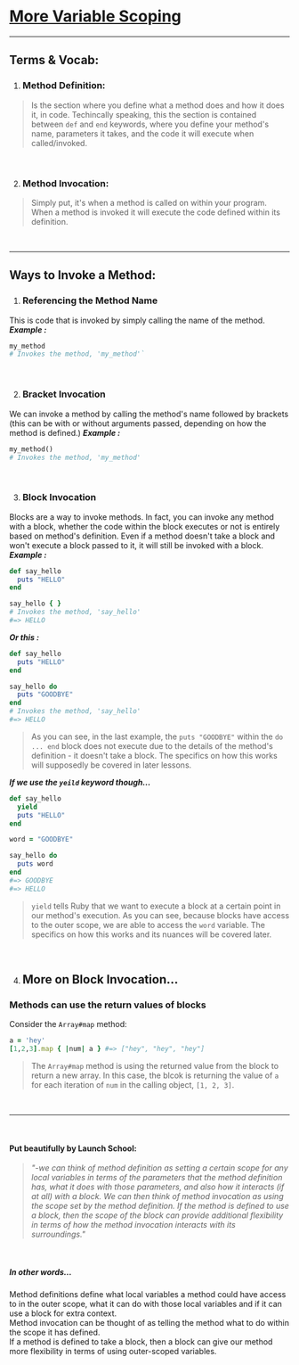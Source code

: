 # <ins>More Variable Scoping</ins>

<hr>

## Terms & Vocab:
1. ### Method Definition:
> Is the section where you define what a method does and how it does it, in code. Techincally speaking, this the section is contained between `def` and `end` keywords, where you define your method's name, parameters it takes, and the code it will execute when called/invoked.

<br>

2. ### Method Invocation:
> Simply put, it's when a method is called on within your program. When a method is invoked it will execute the code defined within its definition.

<br>

<hr>

## Ways to Invoke a Method:

1. ### Referencing the Method Name
  This is code that is invoked by simply calling the name of the method.
  _**Example :**_ 
  ```ruby
  my_method 
  # Invokes the method, 'my_method'`

  ```
  
  <br>

2. ### Bracket Invocation
  We can invoke a method by calling the method's name followed by brackets (this can be with or without arguments passed, depending on how the method is defined.)
  _**Example :**_ 
  ```ruby
  my_method() 
  # Invokes the method, 'my_method'

  ```

  <br>

3. ### Block Invocation
Blocks are a way to invoke methods. In fact, you can invoke any method with a block, whether the code within the block executes or not is entirely based on method's definition. Even if a method doesn't take a block and won't execute a block passed to it, it will still be invoked with a block.
_**Example :**_ 
```ruby
def say_hello
  puts "HELLO"
end

say_hello { } 
# Invokes the method, 'say_hello'
#=> HELLO

```
_**Or this :**_
```ruby
def say_hello
  puts "HELLO"
end

say_hello do 
  puts "GOODBYE"
end 
# Invokes the method, 'say_hello'
#=> HELLO

```
> As you can see, in the last example, the `puts "GOODBYE"` within the `do ... end` block does not execute due to the details of the method's definition - it doesn't take a block. The specifics on how this works will supposedly be covered in later lessons.

_**If we use the `yeild` keyword though...**_
```ruby
def say_hello
  yield
  puts "HELLO"
end

word = "GOODBYE"

say_hello do 
  puts word
end 
#=> GOODBYE 
#=> HELLO

```
> `yield` tells Ruby that we want to execute a block at a certain point in our method's execution. As you can see, because blocks have access to the outer scope, we are able to access the `word` variable. The specifics on how this works and its nuances will be covered later.

<br>

4. ## More on Block Invocation...

### Methods can use the return values of blocks
  Consider the `Array#map` method:
  ```ruby
  a = 'hey'
  [1,2,3].map { |num| a } #=> ["hey", "hey", "hey"]

  ```
  > The `Array#map` method is using the returned value from the block to return a new array. In this case, the blcok is returning the value of `a` for each iteration of `num` in the calling object, `[1, 2, 3]`.

<br>

<hr>

<br>

#### Put beautifully by Launch School:

> _"-we can think of method definition as setting a certain scope for any local variables in terms of the parameters that the method definition has, what it does with those parameters, and also how it interacts (if at all) with a block. We can then think of method invocation as using the scope set by the method definition. If the method is defined to use a block, then the scope of the block can provide additional flexibility in terms of how the method invocation interacts with its surroundings."_

<br>

##### **In other words...**
Method definitions define what local variables a method could have access to in the outer scope, what it can do with those local variables and if it can use a block for extra context. 
<br>
Method invocation can be thought of as telling the method what to do within the scope it has defined. 
<br>
If a method is defined to take a block, then a block can give our method more flexibility in terms of using outer-scoped variables.